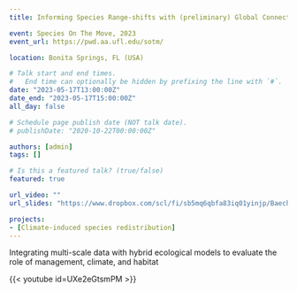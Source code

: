 ```yaml
---
title: Informing Species Range-shifts with (preliminary) Global Connectivity 

event: Species On The Move, 2023
event_url: https://pwd.aa.ufl.edu/sotm/

location: Bonita Springs, FL (USA)

# Talk start and end times.
#   End time can optionally be hidden by prefixing the line with `#`.
date: "2023-05-17T13:00:00Z"
date_end: "2023-05-17T15:00:00Z"
all_day: false

# Schedule page publish date (NOT talk date).
# publishDate: "2020-10-22T00:00:00Z"

authors: [admin]
tags: []

# Is this a featured talk? (true/false)
featured: true

url_video: ""
url_slides: "https://www.dropbox.com/scl/fi/sb5mq6qbfa83iq01yinjp/Baecher_et_al_2023_SOTM.pptx?dl=0&rlkey=b4tit2c1et8btsfoqrh2n1tpd"

projects:
- [Climate-induced species redistribution]
---
```


Integrating multi-scale data with hybrid ecological models to evaluate the role of management, climate, and habitat


{{< youtube id=UXe2eGtsmPM >}}
